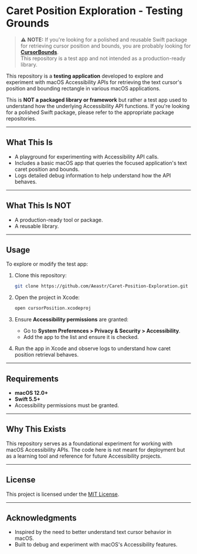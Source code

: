 
# **Caret Position Exploration - Testing Grounds**

> ⚠️ **NOTE:** If you're looking for a polished and reusable Swift package for retrieving cursor position and bounds, you are probably looking for **[CursorBounds](https://github.com/Aeastr/CursorBounds)**.  
> This repository is a test app and not intended as a production-ready library.

This repository is a **testing application** developed to explore and experiment with macOS Accessibility APIs for retrieving the text cursor's position and bounding rectangle in various macOS applications. 

This is **NOT a packaged library or framework** but rather a test app used to understand how the underlying Accessibility API functions. If you're looking for a polished Swift package, please refer to the appropriate package repositories.

---

## **What This Is**
- A playground for experimenting with Accessibility API calls.
- Includes a basic macOS app that queries the focused application's text caret position and bounds.
- Logs detailed debug information to help understand how the API behaves.

---

## **What This Is NOT**
- A production-ready tool or package.
- A reusable library.

---

## **Usage**
To explore or modify the test app:

1. Clone this repository:
   ```bash
   git clone https://github.com/Aeastr/Caret-Position-Exploration.git
   ```

2. Open the project in Xcode:
   ```bash
   open cursorPosition.xcodeproj
   ```

3. Ensure **Accessibility permissions** are granted:
   - Go to **System Preferences > Privacy & Security > Accessibility**.
   - Add the app to the list and ensure it is checked.

4. Run the app in Xcode and observe logs to understand how caret position retrieval behaves.

---

## **Requirements**
- **macOS 12.0+**
- **Swift 5.5+**
- Accessibility permissions must be granted.

---

## **Why This Exists**
This repository serves as a foundational experiment for working with macOS Accessibility APIs. The code here is not meant for deployment but as a learning tool and reference for future Accessibility projects.

---

## **License**
This project is licensed under the [MIT License](LICENSE).

---

## **Acknowledgments**
- Inspired by the need to better understand text cursor behavior in macOS.
- Built to debug and experiment with macOS's Accessibility features.
